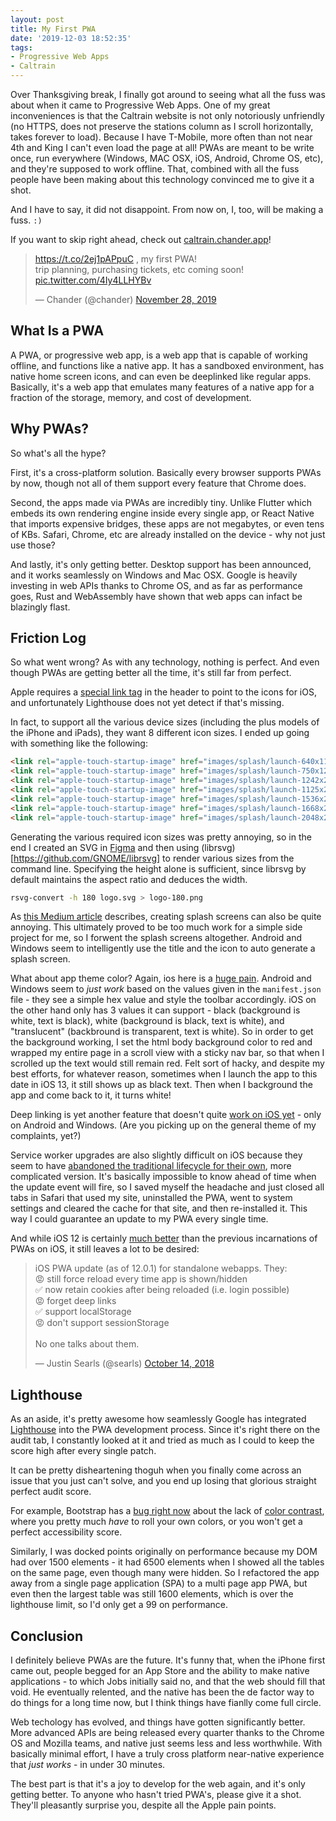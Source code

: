 ```yaml
---
layout: post
title: My First PWA
date: '2019-12-03 18:52:35'
tags:
- Progressive Web Apps
- Caltrain
---
```


Over Thanksgiving break, I finally got around to seeing what all the fuss was about when it came to Progressive Web Apps. One of my great inconveniences is that the Caltrain website is not only notoriously unfriendly (no HTTPS, does not preserve the stations column as I scroll horizontally, takes forever to load). Because I have T-Mobile, more often than not near 4th and King I can't even load the page at all! PWAs are meant to be write once, run everywhere (Windows, MAC OSX, iOS, Android, Chrome OS, etc), and they're supposed to work offline. That, combined with all the fuss people have been making about this technology convinced me to give it a shot.

And I have to say, it did not disappoint. From now on, I, too, will be making a fuss. `:)`

If you want to skip right ahead, check out [caltrain.chander.app](https://caltrain.chander.app)!

<blockquote class="twitter-tweet"><p lang="en" dir="ltr"><a href="https://t.co/2ej1pAPpuC">https://t.co/2ej1pAPpuC</a> , my first PWA!<br>trip planning, purchasing tickets, etc coming soon! <a href="https://t.co/4Iy4LLHYBv">pic.twitter.com/4Iy4LLHYBv</a></p>&mdash; Chander (@chander) <a href="https://twitter.com/chander/status/1200127627064827904?ref_src=twsrc%5Etfw">November 28, 2019</a></blockquote> <script async src="https://platform.twitter.com/widgets.js" charset="utf-8"></script>

## What Is a PWA

A PWA, or progressive web app, is a web app that is capable of working offline, and functions like a native app. It has a sandboxed environment, has native home screen icons, and can even be deeplinked like regular apps. Basically, it's a web app that emulates many features of a native app for a fraction of the storage, memory, and cost of development.

## Why PWAs?

So what's all the hype?

First, it's a cross-platform solution. Basically every browser supports PWAs by now, though not all of them support every feature that Chrome does.

Second, the apps made via PWAs are incredibly tiny. Unlike Flutter which embeds its own rendering engine inside every single app, or React Native that imports expensive bridges, these apps are not megabytes, or even tens of KBs. Safari, Chrome, etc are already installed on the device - why not just use those?

And lastly, it's only getting better. Desktop support has been announced, and it works seamlessly on Windows and Mac OSX. Google is heavily investing in web APIs thanks to Chrome OS, and as far as performance goes, Rust and WebAssembly have shown that web apps can infact be blazingly flast.

## Friction Log

So what went wrong? As with any technology, nothing is perfect. And even though PWAs are getting better all the time, it's still far from perfect.

Apple requires a [special link tag](https://developer.apple.com/library/archive/documentation/AppleApplications/Reference/SafariWebContent/ConfiguringWebApplications/ConfiguringWebApplications.html) in the header to point to the icons for iOS, and unfortunately Lighthouse does not yet detect if that's missing.

In fact, to support all the various device sizes (including the plus models of the iPhone and iPads), they want 8 different icon sizes. I ended up going with something like the following:

```html
<link rel="apple-touch-startup-image" href="images/splash/launch-640x1136.png" media="(device-width: 320px) and (device-height: 568px) and (-webkit-device-pixel-ratio: 2) and (orientation: portrait)">
<link rel="apple-touch-startup-image" href="images/splash/launch-750x1294.png" media="(device-width: 375px) and (device-height: 667px) and (-webkit-device-pixel-ratio: 2) and (orientation: portrait)">
<link rel="apple-touch-startup-image" href="images/splash/launch-1242x2148.png" media="(device-width: 414px) and (device-height: 736px) and (-webkit-device-pixel-ratio: 3) and (orientation: portrait)">
<link rel="apple-touch-startup-image" href="images/splash/launch-1125x2436.png" media="(device-width: 375px) and (device-height: 812px) and (-webkit-device-pixel-ratio: 3) and (orientation: portrait)">
<link rel="apple-touch-startup-image" href="images/splash/launch-1536x2048.png" media="(min-device-width: 768px) and (max-device-width: 1024px) and (-webkit-min-device-pixel-ratio: 2) and (orientation: portrait)">
<link rel="apple-touch-startup-image" href="images/splash/launch-1668x2224.png" media="(min-device-width: 834px) and (max-device-width: 834px) and (-webkit-min-device-pixel-ratio: 2) and (orientation: portrait)">
<link rel="apple-touch-startup-image" href="images/splash/launch-2048x2732.png" media="(min-device-width: 1024px) and (max-device-width: 1024px) and (-webkit-min-device-pixel-ratio: 2) and (orientation: portrait)">
```

Generating the various required icon sizes was pretty annoying, so in the end I created an SVG in [Figma](https://www.figma.com/) and then using (librsvg)[https://github.com/GNOME/librsvg] to render various sizes from the command line. Specifying the height alone is sufficient, since librsvg by default maintains the aspect ratio and deduces the width.

```bash
rsvg-convert -h 180 logo.svg > logo-180.png
```

As [this Medium article](https://medium.com/@applification/progressive-web-app-splash-screens-80340b45d210) describes, creating splash screens can also be quite annoying. This ultimately proved to be too much work for a simple side project for me, so I forwent the splash screens altogether. Android and Windows seem to intelligently use the title and the icon to auto generate a splash screen.

What about app theme color? Again, ios here is a [huge pain](https://medium.com/appscope/changing-the-ios-status-bar-of-your-progressive-web-app-9fc8fbe8e6ab). Android and Windows seem to _just work_ based on the values given in the `manifest.json` file - they see a simple hex value and style the toolbar accordingly. iOS on the other hand only has 3 values it can support - black (background is white, text is black), white (background is black, text is white), and "translucent" (backbround is transparent, text is white). So in order to get the background working, I set the html body background color to red and wrapped my entire page in a scroll view with a sticky nav bar, so that when I scrolled up the text would still remain red. Felt sort of hacky, and despite my best efforts, for whatever reason, sometimes when I launch the app to this date in iOS 13, it still shows up as black text. Then when I background the app and come back to it, it turns white!

Deep linking is yet another feature that doesn't quite [work on iOS yet](https://stackoverflow.com/questions/45979191/deep-linking-from-web-to-pwa-standalone-version) - only on Android and Windows. (Are you picking up on the general theme of my complaints, yet?)

Service worker upgrades are also slightly difficult on iOS because they seem to have [abandoned the traditional lifecycle for their own](https://stackoverflow.com/questions/55581719/reactjs-pwa-not-updating-on-ios), more complicated version. It's basically impossible to know ahead of time when the update event will fire, so I saved myself the headache and just closed all tabs in Safari that used my site, uninstalled the PWA, went to system settings and cleared the cache for that site, and then re-installed it. This way I could guarantee an update to my PWA every single time.

And while iOS 12 is certainly [much better](https://medium.com/@firt/whats-new-on-ios-12-2-for-progressive-web-apps-75c348f8e945) than the previous incarnations of PWAs on iOS, it still leaves a lot to be desired:

<blockquote class="twitter-tweet"><p lang="en" dir="ltr">iOS PWA update (as of 12.0.1) for standalone webapps. They:<br>😡 still force reload every time app is shown/hidden<br>✅ now retain cookies after being reloaded (i.e. login possible)<br>😡 forget deep links<br>✅ support localStorage<br>😡 don&#39;t support sessionStorage<br><br>No one talks about them.</p>&mdash; Justin Searls (@searls) <a href="https://twitter.com/searls/status/1051459860192202755?ref_src=twsrc%5Etfw">October 14, 2018</a></blockquote> <script async src="https://platform.twitter.com/widgets.js" charset="utf-8"></script>


## Lighthouse

As an aside, it's pretty awesome how seamlessly Google has integrated [Lighthouse](https://github.com/GoogleChrome/lighthouse) into the PWA development process. Since it's right there on the audit tab, I constantly looked at it and tried as much as I could to keep the score high after every single patch.

It can be pretty disheartening thoguh when you finally come across an issue that you just can't solve, and you end up losing that glorious straight perfect audit score.

For example, Bootstrap has a [bug right now](https://github.com/twbs/bootstrap/issues/25126) about the lack of [color contrast](https://getbootstrap.com/docs/4.0/getting-started/accessibility/#color-contrast), where you pretty much *have* to roll your own colors, or you won't get a perfect accessibility score.

Similarly, I was docked points originally on performance because my DOM had over 1500 elements - it had 6500 elements when I showed all the tables on the same page, even though many were hidden. So I refactored the app away from a single page application (SPA) to a multi page app PWA, but even then the largest table was still 1600 elements, which is over the lighthouse limit, so I'd only get a 99 on performance.

## Conclusion

I definitely believe PWAs are the future. It's funny that, when the iPhone first came out, people begged for an App Store and the ability to make native applications - to which Jobs initially said no, and that the web should fill that void. He eventually relented, and the native has been the de factor way to do things for a long time now, but I think things have fianlly come full circle.

Web techology has evolved, and things have gotten significantly better. More advanced APIs are being released every quarter thanks to the Chrome OS and Mozilla teams, and native just seems less and less worthwhile. With basically minimal effort, I have a truly cross platform near-native experience that _just works_ - in under 30 minutes.

The best part is that it's a joy to develop for the web again, and it's only getting better. To anyone who hasn't tried PWA's, please give it a shot. They'll pleasantly surprise you, despite all the Apple pain points.